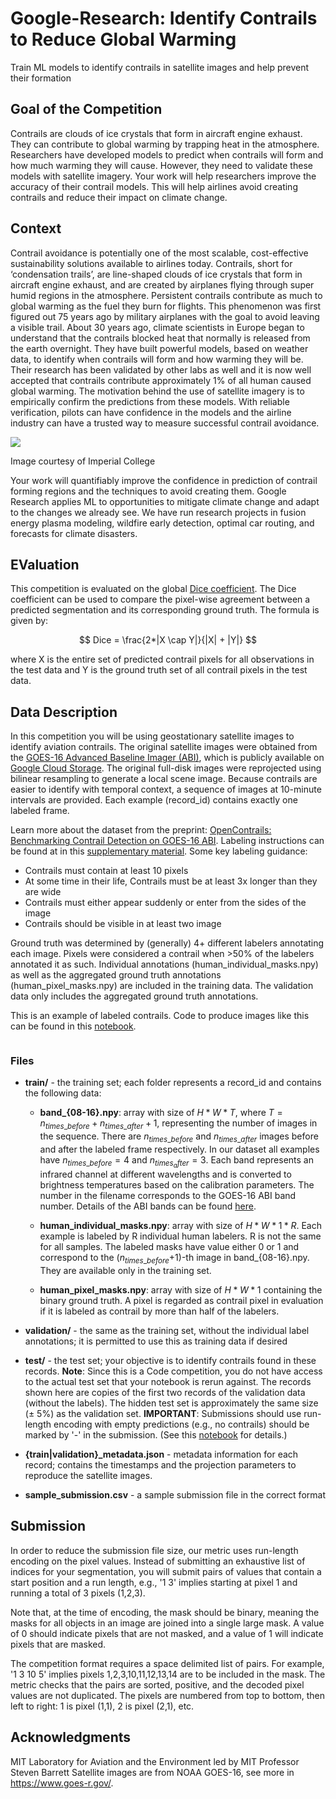 # Google-Research: Identify Contrails to Reduce Global Warming

Train ML models to identify contrails in satellite images and help prevent their formation

## Goal of the Competition

Contrails are clouds of ice crystals that form in aircraft engine exhaust. They can contribute to global warming by trapping heat in the atmosphere. Researchers have developed models to predict when contrails will form and how much warming they will cause. However, they need to validate these models with satellite imagery.
Your work will help researchers improve the accuracy of their contrail models. This will help airlines avoid creating contrails and reduce their impact on climate change.

## Context

Contrail avoidance is potentially one of the most scalable, cost-effective sustainability solutions available to airlines today. Contrails, short for ‘condensation trails’, are line-shaped clouds of ice crystals that form in aircraft engine exhaust, and are created by airplanes flying through super humid regions in the atmosphere. Persistent contrails contribute as much to global warming as the fuel they burn for flights. This phenomenon was first figured out 75 years ago by military airplanes with the goal to avoid leaving a visible trail. About 30 years ago, climate scientists in Europe began to understand that the contrails blocked heat that normally is released from the earth overnight. They have built powerful models, based on weather data, to identify when contrails will form and how warming they will be. Their research has been validated by other labs as well and it is now well accepted that contrails contribute approximately 1% of all human caused global warming. The motivation behind the use of satellite imagery is to empirically confirm the predictions from these models. With reliable verification, pilots can have confidence in the models and the airline industry can have a trusted way to measure successful contrail avoidance.

<img style="float:center" src="https://storage.googleapis.com/kaggle-media/competitions/Google-Contrails/waterdroplets.png">

Image courtesy of Imperial College

Your work will quantifiably improve the confidence in prediction of contrail forming regions and the techniques to avoid creating them.
Google Research applies ML to opportunities to mitigate climate change and adapt to the changes we already see. We have run research projects in fusion energy plasma modeling, wildfire early detection, optimal car routing, and forecasts for climate disasters. 

## EValuation

This competition is evaluated on the global [Dice coefficient](https://en.wikipedia.org/wiki/Sørensen–Dice_coefficient). The Dice coefficient can be used to compare the pixel-wise agreement between a predicted segmentation and its corresponding ground truth. The formula is given by:

$$ Dice = \frac{2*|X \cap Y|}{|X| + |Y|} $$

where X is the entire set of predicted contrail pixels for all observations in the test data and Y is the ground truth set of all contrail pixels in the test data.


## Data Description

In this competition you will be using geostationary satellite images to identify aviation contrails. The original satellite images were obtained from the [GOES-16 Advanced Baseline Imager (ABI)](https://www.goes-r.gov/spacesegment/abi.html), which is publicly available on [Google Cloud Storage](https://console.cloud.google.com/storage/browser/gcp-public-data-goes-16/). The original full-disk images were reprojected using bilinear resampling to generate a local scene image. Because contrails are easier to identify with temporal context, a sequence of images at 10-minute intervals are provided. Each example (record_id) contains exactly one labeled frame.

Learn more about the dataset from the preprint: [OpenContrails: Benchmarking Contrail Detection on GOES-16 ABI](https://arxiv.org/abs/2304.02122). Labeling instructions can be found at in this [supplementary material](https://storage.googleapis.com/goes_contrails_dataset/20230419/Contrail_Detection_Dataset_Instruction.pdf). Some key labeling guidance:

- Contrails must contain at least 10 pixels
- At some time in their life, Contrails must be at least 3x longer than they are wide
- Contrails must either appear suddenly or enter from the sides of the image
- Contrails should be visible in at least two image

Ground truth was determined by (generally) 4+ different labelers annotating each image. Pixels were considered a contrail when >50% of the labelers annotated it as such. Individual annotations (human_individual_masks.npy) as well as the aggregated ground truth annotations (human_pixel_masks.npy) are included in the training data. The validation data only includes the aggregated ground truth annotations.

This is an example of labeled contrails. Code to produce images like this can be found in this [notebook](https://www.kaggle.com/code/inversion/visualizing-contrails).


<img alt="" src="https://www.googleapis.com/download/storage/v1/b/kaggle-user-content/o/inbox%2F59561%2F590a0bc76044a4ceb71368cf3b62412e%2Fcontrails_600.png?generation=1683669162469942&amp;alt=media">

### Files


- **train/** - the training set; each folder represents a record_id and contains the following data:
    - **band_{08-16}.npy**: array with size of $H * W * T$, where $T = n_{times\_before} + n_{times\_after} + 1$, representing the number of images in the sequence. There are $n_{times\_before}$ and $n_{times\_after}$ images before and after the labeled frame respectively. In our dataset all examples have $n_{times\_before}=4$ and $n_{times_after}=3$. Each band represents an infrared channel at different wavelengths and is converted to brightness temperatures based on the calibration parameters. The number in the filename corresponds to the GOES-16 ABI band number. Details of the ABI bands can be found [here](https://www.goes-r.gov/mission/ABI-bands-quick-info.html).

    - **human_individual_masks.npy**: array with size of $H * W * 1 * R$. Each example is labeled by R individual human labelers. R is not the same for all samples. The labeled masks have value either 0 or 1 and correspond to the ($n_{times\_before}$+1)-th image in band_{08-16}.npy. They are available only in the training set.

    - **human_pixel_masks.npy**: array with size of $H * W * 1$ containing the binary ground truth. A pixel is regarded as contrail pixel in evaluation if it is labeled as contrail by more than half of the labelers. 


- **validation/** - the same as the training set, without the individual label annotations; it is permitted to use this as training data if desired


- **test/** - the test set; your objective is to identify contrails found in these records. **Note**: Since this is a Code competition, you do not have access to the actual test set that your notebook is rerun against. The records shown here are copies of the first two records of the validation data (without the labels). The hidden test set is approximately the same size (± 5%) as the validation set. **IMPORTANT**: Submissions should use run-length encoding with empty predictions (e.g., no contrails) should be marked by '-' in the submission. (See this [notebook](https://www.kaggle.com/code/inversion/contrails-rle-submission) for details.)

- **{train|validation}_metadata.json** - metadata information for each record; contains the timestamps and the projection parameters to reproduce the satellite images.

- **sample_submission.csv** - a sample submission file in the correct format





## Submission

In order to reduce the submission file size, our metric uses run-length encoding on the pixel values.  Instead of submitting an exhaustive list of indices for your segmentation, you will submit pairs of values that contain a start position and a run length, e.g., '1 3' implies starting at pixel 1 and running a total of 3 pixels (1,2,3).

Note that, at the time of encoding, the mask should be binary, meaning the masks for all objects in an image are joined into a single large mask. A value of 0 should indicate pixels that are not masked, and a value of 1 will indicate pixels that are masked.

The competition format requires a space delimited list of pairs. For example, '1 3 10 5' implies pixels 1,2,3,10,11,12,13,14 are to be included in the mask. The metric checks that the pairs are sorted, positive, and the decoded pixel values are not duplicated. The pixels are numbered from top to bottom, then left to right: 1 is pixel (1,1), 2 is pixel (2,1), etc.

## Acknowledgments

MIT Laboratory for Aviation and the Environment led by MIT Professor Steven Barrett
Satellite images are from NOAA GOES-16, see more in https://www.goes-r.gov/.